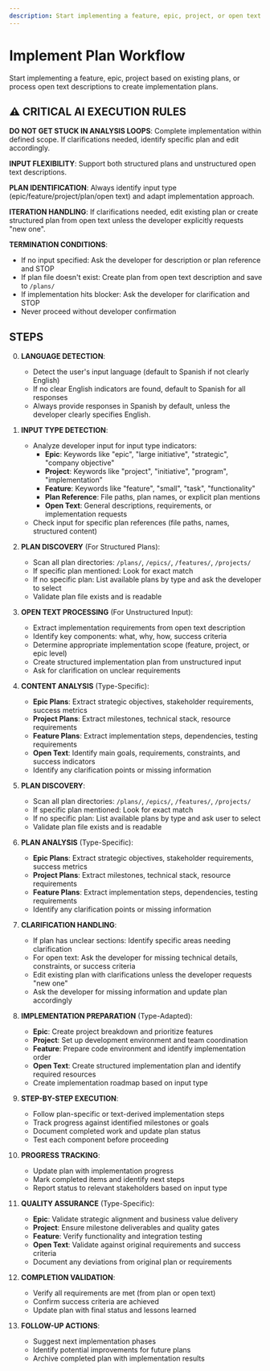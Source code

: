```yaml
---
description: Start implementing a feature, epic, project, or open text description
---
```


# Implement Plan Workflow

Start implementing a feature, epic, project based on existing plans, or process open text descriptions to create implementation plans.

## ⚠️ CRITICAL AI EXECUTION RULES

**DO NOT GET STUCK IN ANALYSIS LOOPS**: Complete implementation within defined scope. If clarifications needed, identify specific plan and edit accordingly.

**INPUT FLEXIBILITY**: Support both structured plans and unstructured open text descriptions.

**PLAN IDENTIFICATION**: Always identify input type (epic/feature/project/plan/open text) and adapt implementation approach.

**ITERATION HANDLING**: If clarifications needed, edit existing plan or create structured plan from open text unless the developer explicitly requests "new one".

**TERMINATION CONDITIONS**:
- If no input specified: Ask the developer for description or plan reference and STOP
- If plan file doesn't exist: Create plan from open text description and save to `/plans/`
- If implementation hits blocker: Ask the developer for clarification and STOP
- Never proceed without developer confirmation

## STEPS

0. **LANGUAGE DETECTION**:
   - Detect the user's input language (default to Spanish if not clearly English)
   - If no clear English indicators are found, default to Spanish for all responses
   - Always provide responses in Spanish by default, unless the developer clearly specifies English.

1. **INPUT TYPE DETECTION**:
   - Analyze developer input for input type indicators:
     - **Epic**: Keywords like "epic", "large initiative", "strategic", "company objective"
     - **Project**: Keywords like "project", "initiative", "program", "implementation"
     - **Feature**: Keywords like "feature", "small", "task", "functionality"
     - **Plan Reference**: File paths, plan names, or explicit plan mentions
     - **Open Text**: General descriptions, requirements, or implementation requests
   - Check input for specific plan references (file paths, names, structured content)

2. **PLAN DISCOVERY** (For Structured Plans):
   - Scan all plan directories: `/plans/`, `/epics/`, `/features/`, `/projects/`
   - If specific plan mentioned: Look for exact match
   - If no specific plan: List available plans by type and ask the developer to select
   - Validate plan file exists and is readable

3. **OPEN TEXT PROCESSING** (For Unstructured Input):
   - Extract implementation requirements from open text description
   - Identify key components: what, why, how, success criteria
   - Determine appropriate implementation scope (feature, project, or epic level)
   - Create structured implementation plan from unstructured input
   - Ask for clarification on unclear requirements

4. **CONTENT ANALYSIS** (Type-Specific):
   - **Epic Plans**: Extract strategic objectives, stakeholder requirements, success metrics
   - **Project Plans**: Extract milestones, technical stack, resource requirements
   - **Feature Plans**: Extract implementation steps, dependencies, testing requirements
   - **Open Text**: Identify main goals, requirements, constraints, and success indicators
   - Identify any clarification points or missing information

2. **PLAN DISCOVERY**:
   - Scan all plan directories: `/plans/`, `/epics/`, `/features/`, `/projects/`
   - If specific plan mentioned: Look for exact match
   - If no specific plan: List available plans by type and ask user to select
   - Validate plan file exists and is readable

3. **PLAN ANALYSIS** (Type-Specific):
   - **Epic Plans**: Extract strategic objectives, stakeholder requirements, success metrics
   - **Project Plans**: Extract milestones, technical stack, resource requirements
   - **Feature Plans**: Extract implementation steps, dependencies, testing requirements
   - Identify any clarification points or missing information

4. **CLARIFICATION HANDLING**:
   - If plan has unclear sections: Identify specific areas needing clarification
   - For open text: Ask the developer for missing technical details, constraints, or success criteria
   - Edit existing plan with clarifications unless the developer requests "new one"
   - Ask the developer for missing information and update plan accordingly

5. **IMPLEMENTATION PREPARATION** (Type-Adapted):
   - **Epic**: Create project breakdown and prioritize features
   - **Project**: Set up development environment and team coordination
   - **Feature**: Prepare code environment and identify implementation order
   - **Open Text**: Create structured implementation plan and identify required resources
   - Create implementation roadmap based on input type

6. **STEP-BY-STEP EXECUTION**:
   - Follow plan-specific or text-derived implementation steps
   - Track progress against identified milestones or goals
   - Document completed work and update plan status
   - Test each component before proceeding

7. **PROGRESS TRACKING**:
   - Update plan with implementation progress
   - Mark completed items and identify next steps
   - Report status to relevant stakeholders based on input type

8. **QUALITY ASSURANCE** (Type-Specific):
   - **Epic**: Validate strategic alignment and business value delivery
   - **Project**: Ensure milestone deliverables and quality gates
   - **Feature**: Verify functionality and integration testing
   - **Open Text**: Validate against original requirements and success criteria
   - Document any deviations from original plan or requirements

9. **COMPLETION VALIDATION**:
   - Verify all requirements are met (from plan or open text)
   - Confirm success criteria are achieved
   - Update plan with final status and lessons learned

10. **FOLLOW-UP ACTIONS**:
    - Suggest next implementation phases
    - Identify potential improvements for future plans
    - Archive completed plan with implementation results
